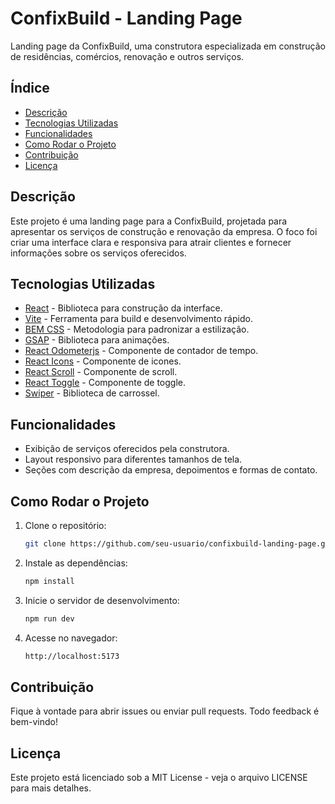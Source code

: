 # ConfixBuild - Landing Page

Landing page da ConfixBuild, uma construtora especializada em construção de residências, comércios, renovação e outros serviços.

## Índice
- [Descrição](#descrição)
- [Tecnologias Utilizadas](#tecnologias-utilizadas)
- [Funcionalidades](#funcionalidades)
- [Como Rodar o Projeto](#como-rodar-o-projeto)
- [Contribuição](#contribuição)
- [Licença](#licença)

## Descrição

Este projeto é uma landing page para a ConfixBuild, projetada para apresentar os serviços de construção e renovação da empresa. O foco foi criar uma interface clara e responsiva para atrair clientes e fornecer informações sobre os serviços oferecidos.

## Tecnologias Utilizadas

- [React](https://reactjs.org/) - Biblioteca para construção da interface.
- [Vite](https://vitejs.dev/) - Ferramenta para build e desenvolvimento rápido.
- [BEM CSS](https://getbem.com/introduction/) - Metodologia para padronizar a estilização.
- [GSAP](https://greensock.com/gsap/) - Biblioteca para animações.
- [React Odometerjs](https://github.com/bezenson/react-odometerjs) - Componente de contador de tempo.
- [React Icons](https://react-icons.github.io/react-icons/) - Componente de icones.
- [React Scroll](https://reactjs-scroll.com/) - Componente de scroll.
- [React Toggle](https://github.com/cyrilletuzi/react-toggle) - Componente de toggle.
- [Swiper](https://swiperjs.com/) - Biblioteca de carrossel.

## Funcionalidades

- Exibição de serviços oferecidos pela construtora.
- Layout responsivo para diferentes tamanhos de tela.
- Seções com descrição da empresa, depoimentos e formas de contato.

## Como Rodar o Projeto

1. Clone o repositório:
   ```bash
   git clone https://github.com/seu-usuario/confixbuild-landing-page.git
   ```
2. Instale as dependências:
   ```bash
   npm install
   ```
3. Inicie o servidor de desenvolvimento:
   ```bash
   npm run dev
   ```
4. Acesse no navegador:
   ```bash
   http://localhost:5173
   ```

## Contribuição

Fique à vontade para abrir issues ou enviar pull requests. Todo feedback é bem-vindo!

## Licença

Este projeto está licenciado sob a MIT License - veja o arquivo LICENSE para mais detalhes.